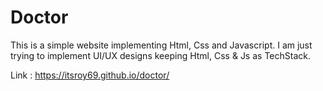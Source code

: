 # Doctor

This is a simple website implementing Html, Css and Javascript. I am just trying to implement UI/UX designs keeping Html, Css & Js as TechStack.

Link : https://itsroy69.github.io/doctor/
